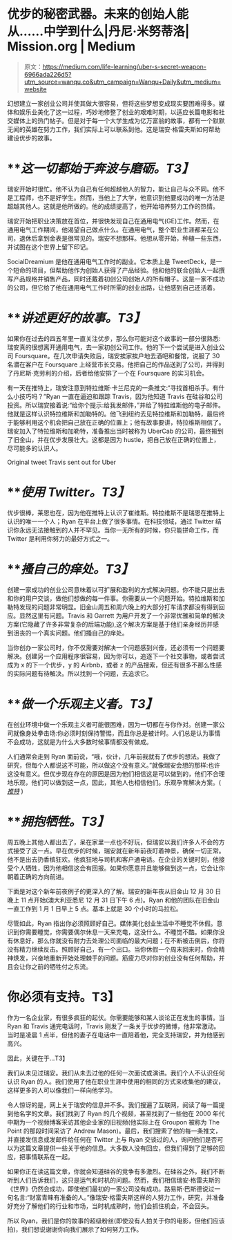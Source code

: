 # 优步的秘密武器。未来的创始人能从……中学到什么|丹尼·米努蒂洛| Mission.org | Medium

> 原文：<https://medium.com/life-learning/uber-s-secret-weapon-6966ada226d5?utm_source=wanqu.co&utm_campaign=Wanqu+Daily&utm_medium=website>

幻想建立一家创业公司并使其做大很容易，但将这些梦想变成现实要困难得多。媒体和娱乐业美化了这一过程，巧妙地修整了创业的艰难时期，以适应长篇电影和社交媒体上的热门帖子。但是对于每一个大学生成为亿万富翁的故事，都有一个默默无闻的英雄在努力工作，我们实际上可以联系到他。这是瑞安·格雷夫斯如何帮助建设优步的故事。

# ***这一切都始于奔波与磨砺。*T3】**

瑞安开始时很忙。他不认为自己有任何超越他人的智力，能让自己与众不同。他不是工程师，也不是好学生。然而，当他上了大学，他意识到他要成功的唯一方法是超越其他人。这就是他所做的。他的成绩提高了，他开始培养努力工作的热情。

瑞安开始把职业决策放在首位，并很快发现自己在通用电气(GE)工作。然而，在通用电气工作期间，他渴望自己做点什么。在通用电气，整个职业生涯都呆在公司，退休后拿到金表是很常见的。瑞安不想那样。他想从零开始，种植一些东西，并试图在这个世界上留下印记。

SocialDreamium 是他在通用电气工作时的副业。它本质上是 TweetDeck，是一个短命的项目，但帮助他作为创始人获得了产品经验。他和他的联合创始人一起撰写产品规格并销售产品，同时还戴着初创公司创始人的所有帽子。这是一家不成功的公司，但它给了他在通用电气工作时所需的创业出路，让他感到自己还活着。

# ***讲述更好的故事。*T3】**

如果你在过去的四五年里一直关注优步，那么你可能对这个故事的一部分很熟悉:瑞安真的很想离开通用电气，去一家初创公司工作。他的下一个尝试是进入创业公司 Foursquare。在几次申请失败后，瑞安挨家挨户地去酒吧和餐馆，说服了 30 名潜在客户在 Foursquare 上经营市长交易。他把自己的作品送到了公司，并得到了丹尼斯·克劳利的介绍，后者给他安排了一个在 Foursquare 的实习机会。

有一天在推特上，瑞安注意到特拉维斯·卡兰尼克的一条推文:“寻找首相杀手。有什么小技巧吗？”Ryan 一直在逼迫和跟踪 Travis，因为他知道 Travis 在硅谷和公司投资。所以瑞安接着说:“给你个提示:给我发邮件，”并给了特拉维斯他的电子邮件。他就是这样认识特拉维斯和加勒特的。他飞到纽约去见特拉维斯和加勒特，最后终于能够利用这个机会把自己放在正确的位置上；他有故事要讲，特拉维斯相信了。瑞安加入了特拉维斯和加勒特，准备推出当时被称为 UberCab 的公司，最终搬到了旧金山，并在优步发展壮大。这都是因为 hustle，把自己放在正确的位置上，尽可能多的认识人。



Original tweet Travis sent out for Uber



# ***使用 Twitter。*T3】**

优步很棒，莱恩也在，因为他在推特上认识了崔维斯。特拉维斯不是瑞恩在推特上认识的唯一一个人；Ryan 在平台上做了很多事情。在科技领域，通过 Twitter 结识你永远无法接触到的人并不罕见。当你一无所有的时候，你只能拼命工作，而 Twitter 是利用你努力的最好方式之一。

# ***搔自己的痒处。*T3】**

创建一家成功的创业公司意味着以可扩展和盈利的方式解决问题。你不能只是出去和你的用户交谈，做他们想做的每一件事。你需要从一个问题开始。特拉维斯和加勒特发现的问题非常明显。旧金山周五和周六晚上的大部分打车请求都没有得到回应。显然这里有问题。Travis 和 Garrett 为用户开发了一个非常优雅和简单的解决方案(它隐藏了许多非常复杂的后端功能),这个解决方案是基于他们亲身经历并感到沮丧的一个真实问题。他们搔自己的痒处。

当你创办一家公司时，你不仅需要对解决一个问题感到兴奋，还必须有一个问题要解决。创建另一个应用程序很容易，因为你可以，追逐下一个社交事物，或者尝试成为 x 的下一个优步，y 的 Airbnb，或者 z 的产品搜索，但还有很多不那么性感的实际问题有待解决。所以找到一个问题，去追求它。

# ***做一个乐观主义者。*T3】**

在创业环境中做一个乐观主义者可能很困难，因为一切都在与你作对。创建一家公司就像身处拳击场:你必须时刻保持警惕，而且你总是被计时。人们总是认为事情不会成功，这就是为什么大多数时候事情都没有做成。

人们通常会走到 Ryan 面前说，“哦，伙计，几年前我就有了优步的想法。我做了研究，但每个人都说这不可能，所以做这个没有意义。”就像瑞安会想的那样:也许这没有意义。但优步现在存在的原因是因为他们相信这是可以做到的，他们不合理地乐观，他们可以做到这一点，因此，其他人也相信他们。乐观孕育解决方案。( [*推特*](http://ctt.ec/fZVa3) )



# ***拥抱牺牲。*T3】**

周五晚上其他人都出去了，呆在家里一点也不好玩，但瑞安以我们许多人不会的方式接受了这一点。早在优步的时候，瑞安就在新年前夜盯着神景，确保一切正常。他不是出去扔香槟狂欢。他疯狂地与司机和客户通电话。在企业的关键时刻，他接受个人牺牲，因为他相信这会有回报。如果你愿意并且能够做到这一点，它会让你朝着正确的方向前进。

下面是对这个新年前夜例子的更深入的了解。瑞安的新年夜从旧金山 12 月 30 日晚上 11 点开始(澳大利亚悉尼 12 月 31 日下午 6 点)。Ryan 和他的团队在旧金山一直工作到 1 月 1 日早上 5 点。基本上就是 30 个小时的马拉松。

尽管如此，Ryan 指出你必须照顾好自己。媒体美化创业生活中不睡觉不休假。意识到你需要睡觉，你需要偶尔休息一天来充电，这没什么。不睡觉不酷。如果你没有休息好，那么你就没有耐力去处理公司面临的最大问题；在不断被击倒后，你将没有精力继续反击。照顾好自己，有一个出口。当你休假一个周末回来时，你会精神焕发，兴奋地重新开始处理棘手的问题。筋疲力尽对你的创业没有任何帮助，并且会让你之前的牺牲付之东流。

# 你必须有支持。T3】

作为一名企业家，有很多疯狂的起伏。你需要能够和某人谈论正在发生的事情。当 Ryan 和 Travis 通完电话时，Travis 刚发了一条关于优步的微博，他非常激动。当时是凌晨 1 点半，但他的妻子在电话中一直陪着他，完全支持瑞安，并为他感到高兴。

因此，关键在于…T3】

我们从未见过瑞安。我们从未去过他的任何一次面试或演讲。我们个人不认识任何认识 Ryan 的人。我们使用了他在职业生涯中使用的相同的方式来收集他的建议，这样更多的人可以像我们一样向他学习。

令人惊讶的是，网上关于瑞安的信息并不多。我们搜遍了互联网，阅读了每一篇提到他名字的文章。我们找到了 Ryan 的几个视频，甚至找到了一些他在 2000 年代中期为一个视频博客采访其他企业家的旧视频(他实际上在 Groupon 被称为 The Point 的那段时间采访了 Andrew Mason)。最后，我们搜索了他的每一条推文，并直接发信息或发邮件给任何在 Twitter 上与 Ryan 交谈过的人，询问他们是否可以为这篇文章提供一些关于他的信息。大多数人没有回应，但我们得到了足够的回应，把事情联系在一起。

如果你正在读这篇文章，你就会知道硅谷的竞争有多激烈。在硅谷之外，我们不断听到人们告诉我们，这只是运气和时机的问题。然而，我们相信瑞安·格雷夫斯的《世界》仍然会成功，即使他们最初的一家公司没有成功。路易斯·巴斯德说过一句名言:“财富青睐有准备的人。”像瑞安·格雷夫斯这样的人努力工作，研究，并准备好充分了解他们的行业和市场，当时机成熟时，他们会抓住机会，不会回头。

所以 Ryan，我们是你的故事的超级粉丝(即使没有人拍关于你的电影，但他们应该拍)，我们想说谢谢你向我们展示了如何努力工作。

